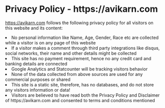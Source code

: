 <h1>Privacy Policy - https://avikarn.com </h1>

https://avikarn.com follows the following privacy policy for all visitors on this website and its content:

<li>  No personal information like Name, Age, Gender, Race etc are collected while a visitor is on any page of this website</li>
<li>  If a visitor makes a comment through third party integrations like disqus, social networks, their name and other details might be           collected</li>
<li>  This site has no payment requirement, hence no any credit card and banking details are connected</li>
<li>  Google Analytics and Statcounter will be tracking visitors behavior</li>
<li>  None of the data collected from above sources are used for any commercial purposes or shared </li>
<li>  This site is a static site, therefore, has no databases, and do not store any visitors information or data!</li>
<li>  Visitors are believed to have read both the Privacy Policy and Disclaimer of https://avikarn.com and consented to terms and                 conditions mentioned</li>
